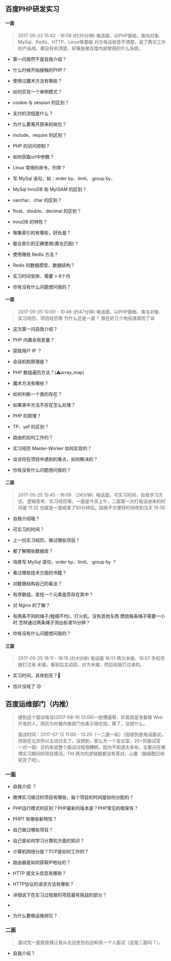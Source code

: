 ## 百度PHP研发实习


#### 一面

> 2017-05-23 15:42 - 16:08 (约30分钟) 电话面、以PHP基础、面向对象、MySql、Redis、HTTP、Linux等基础
对方电话收音不清楚，说了两次工作的产品线，都没有听清楚，好像是做百度内部使用的什么系统。


- 第一问居然不是自我介绍？

- 什么时候开始接触的PHP？

- 使用过魔术方法有哪些？

- 如何实现一个单例模式？

- cookie 与 session 的区别？

- 支付的流程是什么？

- 为什么要离开原来的岗位？

- include、require 的区别？

- PHP 的访问控制？

- 如何获取url中参数？

- Linux 常用的命令，列举？

- 写 MySql 语句，如：order by、limit、 group by、

- MySql InnoDB 和 MyISAM 的区别？

- varchar、char 的区别？

- float、double、decimal 的区别？

- InnoDB 的特性？

- 聚集索引的有哪些，好处是？

- 联合索引的正确使用(靠左匹配)？

- 使用哪些 Redis 方法？

- Redis 的数据模型、数据结构？

- 实习时间安排、需要 > 6个月

- 你有没有什么问题想问我的？




#### 一面

> 2017-05-25 10:00 - 10:46 (约47分钟) 电话面，以PHP基础、类与对象、实习经历、项目经历等
为什么还是一面？
我在好几个地投递简历了😫

- 这次第一问自我介绍？

- PHP 内置全局变量？

- 获取用户 IP ？

- 会话机制原理是？

- PHP 数组遍历方法？(⚠️array_map)

- 魔术方法有哪些？

- 如何判断一个类的存在？

- 如果类中方法不存在怎么处理？

- PHP 的原理？

- TP、yaf 的区别？

- 路由的如何工作的？

- 实习经历 Master-Worker 如何实现的？

- 谈谈你在项目中遇到的难点，如何解决的？

- 你有没有什么问题想问我的？

#### 二面

> 2017-05-25 15:45 - 16:09 （24分钟）电话面，可实习时间、自我学习方式、逻辑思考、实习经历等。一面是今天上午，二面第一次打电话进来的时间是 11:32 也就是一面结束了50分钟后。因我不方便将时间改到当天 15:30

- 自我介绍哦？

- 可实习的时间？

- 上一份实习经历、做过哪些项目？

- 都了解哪些数据库？

- 场景写 MySql 语句，order by、limit、 group by ？

- 看过哪些技术方面的书籍？

- 对数据结构自己的看法？

- 有序数组，查找一个元素是否存在其中？

- 对 Nginx 的了解？

- 有两条不同的绳子(粗细不均)、打火机，没有其他东西 燃烧每条绳子需要一小时 怎样通过两条绳子测出标准15分钟？

- 你有没有什么问题想问我的？


#### 三面

> 2017-05-25 18:11 - 18:15 (约4分钟) 电话面  16:51 两次未接、16:57 手机号拨打过来 未接。看到后主动回，对方未接，然后给我打过来的。 

- 实习时间，具体到天？😤

- 估计没戏了 😒



## 百度运维部门（内推）

> 接到这个面试电话(2017-08-10 13:08)一脸懵逼呀，毕竟我是准备做 Web 开发的人，简历为何被内推部门也表示很吃惊。算了，没想什么。

> 面试时间：2017-07-12 11:00 - 13:20（一二面一起）（因收到是电话面试，但我在北京所以主动过去了，没想到，那么大一个会议室，20+的面试官 一对一面）总的来说整个面试过程很糟糕，因为不知道太多啦，主要问在微博实习期间的项目情况，TM 两次的逻辑题都没有答对，心塞（脑细胞已经死完了吧）。


### 一面

- 自我介绍 ？

- 微博实习做过的项目有哪些，每个项目的时间是如何分配的？

- PHP运行模式的区别？PHP最新的版本是？PHP常见的框架有？

- PHP7 有哪些新特性？

- 自己做过哪些项目？

- 自己是如何学习计算机方面的知识？

- 计算机网络分层？TCP是如何工作的？

- 路由器是如何获取IP地址的？

- HTTP 报文头信息有哪些？

- HTTP协议的请求方法有哪些？

- 详细说下在实习过程做的项目最有挑战的部分？

- 

- 为什么要做运维岗位？




### 二面

> 面试完一面就直接让我从左边坐到右边和另一个人面试（这是二面吗？）。

- 自我介绍？




